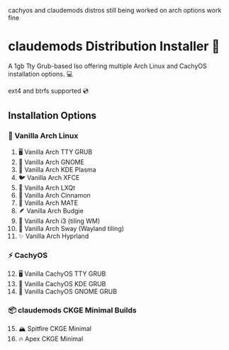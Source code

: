 cachyos and claudemods distros still being worked on arch options work fine


# claudemods Distribution Installer 🚀

A 1gb Tty Grub-based Iso offering multiple Arch Linux and CachyOS installation options. 💻

ext4 and btrfs supported 💿

## Installation Options

### 🐧 Vanilla Arch Linux
1. 🖥️ Vanilla Arch TTY GRUB
2. 🎯 Vanilla Arch GNOME
3. 🌟 Vanilla Arch KDE Plasma
4. 🐦 Vanilla Arch XFCE
5. 🔧 Vanilla Arch LXQt
6. 🍬 Vanilla Arch Cinnamon
7. 🍃 Vanilla Arch MATE
8. 🪶 Vanilla Arch Budgie
9. 🔲 Vanilla Arch i3 (tiling WM)
10. 🌊 Vanilla Arch Sway (Wayland tiling)
11. ✨ Vanilla Arch Hyprland

### ⚡ CachyOS
12. 🖥️ Vanilla CachyOS TTY GRUB
13. 🌟 Vanilla CachyOS KDE GRUB
14. 🎯 Vanilla CachyOS GNOME GRUB

### 📦 claudemods CKGE Minimal Builds
15. 🏔️ Spitfire CKGE Minimal
16. 🔥 Apex CKGE Minimal

